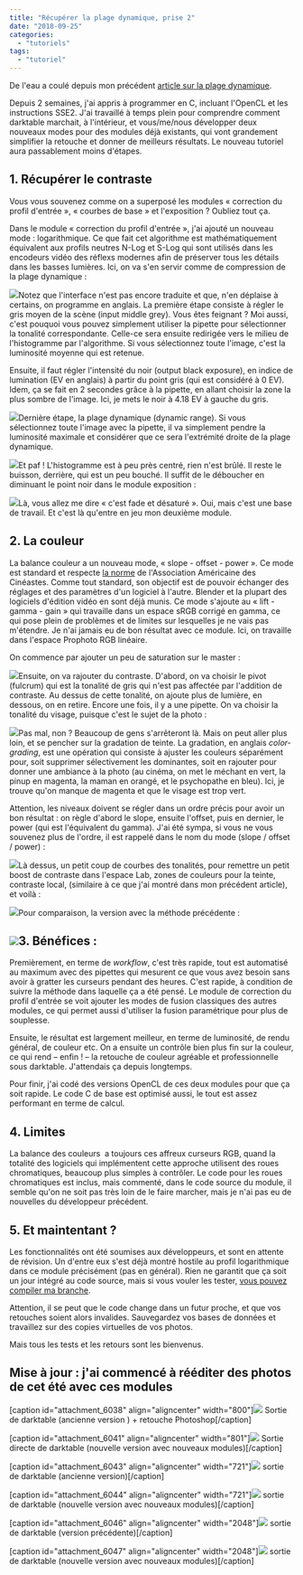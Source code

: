 ```yaml
---
title: "Récupérer la plage dynamique, prise 2"
date: "2018-09-25"
categories: 
  - "tutoriels"
tags: 
  - "tutoriel"
---
```


De l'eau a coulé depuis mon précédent [article sur la plage dynamique](http://darktable.fr/2018/08/recuperer-la-plage-dynamique-sous-darktable/).

Depuis 2 semaines, j'ai appris à programmer en C, incluant l'OpenCL et les instructions SSE2. J'ai travaillé à temps plein pour comprendre comment darktable marchait, à l'intérieur, et vous/me/nous développer deux nouveaux modes pour des modules déjà existants, qui vont grandement simplifier la retouche et donner de meilleurs résultats. Le nouveau tutoriel aura passablement moins d'étapes.

## 1\. Récupérer le contraste

Vous vous souvenez comme on a superposé les modules « correction du profil d'entrée », « courbes de base » et l'exposition ? Oubliez tout ça.

Dans le module « correction du profil d'entrée », j'ai ajouté un nouveau mode : logarithmique. Ce que fait cet algorithme est mathématiquement équivalent aux profils neutres N-Log et S-Log qui sont utilisés dans les encodeurs vidéo des réflexs modernes afin de préserver tous les détails dans les basses lumières. Ici, on va s'en servir comme de compression de la plage dynamique :

[![](images/Capture-du-2018-09-24-23-15-39.png)](http://darktable.fr/wp-content/uploads/2018/09/Capture-du-2018-09-24-23-15-39.png)Notez que l'interface n'est pas encore traduite et que, n'en déplaise à certains, on programme en anglais. La première étape consiste à régler le gris moyen de la scène (input middle grey). Vous êtes feignant ? Moi aussi, c'est pouquoi vous pouvez simplement utiliser la pipette pour sélectionner la tonalité correspondante. Celle-ce sera ensuite redirigée vers le milieu de l'histogramme par l'algorithme. Si vous sélectionnez toute l'image, c'est la luminosité moyenne qui est retenue.

Ensuite, il faut régler l'intensité du noir (output black exposure), en indice de lumination (EV en anglais) à partir du point gris (qui est considéré à 0 EV). Idem, ça se fait en 2 secondes grâce à la pipette, en allant choisir la zone la plus sombre de l'image. Ici, je mets le noir à 4.18 EV à gauche du gris.

[![](images/Capture-du-2018-09-24-23-22-52.png)](http://darktable.fr/wp-content/uploads/2018/09/Capture-du-2018-09-24-23-22-52.png)Dernière étape, la plage dynamique (dynamic range). Si vous sélectionnez toute l'image avec la pipette, il va simplement pendre la luminosité maximale et considérer que ce sera l'extrémité droite de la plage dynamique.

[![](images/Capture-du-2018-09-24-23-28-05.png)](http://darktable.fr/wp-content/uploads/2018/09/Capture-du-2018-09-24-23-28-05.png)Et paf ! L'histogramme est à peu près centré, rien n'est brûlé. Il reste le buisson, derrière, qui est un peu bouché. Il suffit de le déboucher en diminuant le point noir dans le module exposition :

[![](images/Capture-du-2018-09-24-23-30-56.png)](http://darktable.fr/wp-content/uploads/2018/09/Capture-du-2018-09-24-23-30-56.png)Là, vous allez me dire « c'est fade et désaturé ». Oui, mais c'est une base de travail. Et c'est là qu'entre en jeu mon deuxième module.

## 2\. La couleur

La balance couleur a un nouveau mode, « slope - offset - power ». Ce mode est standard et respecte [la norme](https://en.wikipedia.org/wiki/ASC_CDL) de l'Association Américaine des Cinéastes. Comme tout standard, son objectif est de pouvoir échanger des réglages et des paramètres d'un logiciel à l'autre. Blender et la plupart des logiciels d'édition vidéo en sont déjà munis. Ce mode s'ajoute au « lift - gamma - gain » qui travaille dans un espace sRGB corrigé en gamma, ce qui pose plein de problèmes et de limites sur lesquelles je ne vais pas m'étendre. Je n'ai jamais eu de bon résultat avec ce module. Ici, on travaille dans l'espace Prophoto RGB linéaire.

On commence par ajouter un peu de saturation sur le master :

[![](images/Capture-du-2018-09-24-23-39-07.png)](http://darktable.fr/wp-content/uploads/2018/09/Capture-du-2018-09-24-23-39-07.png)Ensuite, on va rajouter du contraste. D'abord, on va choisir le pivot (fulcrum) qui est la tonalité de gris qui n'est pas affectée par l'addition de contraste. Au dessus de cette tonalité, on ajoute plus de lumière, en dessous, on en retire. Encore une fois, il y a une pipette. On va choisir la tonalité du visage, puisque c'est le sujet de la photo :

[![](images/Capture-du-2018-09-24-23-43-42.png)](http://darktable.fr/wp-content/uploads/2018/09/Capture-du-2018-09-24-23-43-42.png)Pas mal, non ? Beaucoup de gens s'arrêteront là. Mais on peut aller plus loin, et se pencher sur la gradation de teinte. La gradation, en anglais _color-grading_, est une opération qui consiste à ajuster les couleurs séparément pour, soit supprimer sélectivement les dominantes, soit en rajouter pour donner une ambiance à la photo (au cinéma, on met le méchant en vert, la pinup en magenta, la maman en orangé, et le psychopathe en bleu). Ici, je trouve qu'on manque de magenta et que le visage est trop vert.

Attention, les niveaux doivent se régler dans un ordre précis pour avoir un bon résultat : on règle d'abord le slope, ensuite l'offset, puis en dernier, le power (qui est l'équivalent du gamma). J'ai été sympa, si vous ne vous souvenez plus de l'ordre, il est rappelé dans le nom du mode (slope / offset / power) :

[![](images/Capture-du-2018-09-24-23-53-44.png)](http://darktable.fr/wp-content/uploads/2018/09/Capture-du-2018-09-24-23-53-44.png)Là dessus, un petit coup de courbes des tonalités, pour remettre un petit boost de contraste dans l'espace Lab, zones de couleurs pour la teinte, contraste local, (similaire à ce que j'ai montré dans mon précédent article), et voilà :

[![](images/Shoot-Minh-Ly-Toronto-0043-_DSC0251-ASCCDL_02.jpg)](http://darktable.fr/wp-content/uploads/2018/09/Shoot-Minh-Ly-Toronto-0043-_DSC0251-ASCCDL_02.jpg)Pour comparaison, la version avec la méthode précédente :

## [![](images/Shoot-Minh-Ly-Toronto-0043-_DSC0251-zones.jpg)](http://darktable.fr/wp-content/uploads/2018/08/Shoot-Minh-Ly-Toronto-0043-_DSC0251-zones.jpg)3\. Bénéfices :

Premièrement, en terme de _workflow_, c'est très rapide, tout est automatisé au maximum avec des pipettes qui mesurent ce que vous avez besoin sans avoir à gratter les curseurs pendant des heures. C'est rapide, à condition de suivre la méthode dans laquelle ça a été pensé. Le module de correction du profil d'entrée se voit ajouter les modes de fusion classiques des autres modules, ce qui permet aussi d'utiliser la fusion paramétrique pour plus de souplesse.

Ensuite, le résultat est largement meilleur, en terme de luminosité, de rendu général, de couleur etc. On a ensuite un contrôle bien plus fin sur la couleur, ce qui rend – enfin ! – la retouche de couleur agréable et professionnelle sous darktable. J'attendais ça depuis longtemps.

Pour finir, j'ai codé des versions OpenCL de ces deux modules pour que ça soit rapide. Le code C de base est optimisé aussi, le tout est assez performant en terme de calcul.

## 4\. Limites

La balance des couleurs  a toujours ces affreux curseurs RGB, quand la totalité des logiciels qui implémentent cette approche utilisent des roues chromatiques, beaucoup plus simples à contrôler. Le code pour les roues chromatiques est inclus, mais commenté, dans le code source du module, il semble qu'on ne soit pas très loin de le faire marcher, mais je n'ai pas eu de nouvelles du développeur précédent.

## 5\. Et maintentant ?

Les fonctionnalités ont été soumises aux développeurs, et sont en attente de révision. Un d'entre eux s'est déjà montré hostile au profil logarithmique dans ce module précisément (pas en général). Rien ne garantit que ça soit un jour intégré au code source, mais si vous vouler les tester, [vous pouvez compiler ma branche](https://github.com/aurelienpierre/darktable).

Attention, il se peut que le code change dans un futur proche, et que vos retouches soient alors invalides. Sauvegardez vos bases de données et travaillez sur des copies virtuelles de vos photos.

Mais tous les tests et les retours sont les bienvenus.

## Mise à jour : j'ai commencé à rééditer des photos de cet été avec ces modules

\[caption id="attachment\_6038" align="aligncenter" width="800"\][![](images/Shoot-Ivona-0120-_DSC0926-PHOTOSHOP-WEB.jpg)](http://darktable.fr/wp-content/uploads/2018/09/Shoot-Ivona-0120-_DSC0926-PHOTOSHOP-WEB.jpg) Sortie de darktable (ancienne version ) + retouche Photoshop\[/caption\]

\[caption id="attachment\_6041" align="aligncenter" width="801"\][![](images/Shoot-Ivona-0120-_DSC0926-WEB_04.jpg)](http://darktable.fr/wp-content/uploads/2018/09/Shoot-Ivona-0120-_DSC0926-WEB_04.jpg) Sortie directe de darktable (nouvelle version avec nouveaux modules)\[/caption\]

\[caption id="attachment\_6043" align="aligncenter" width="721"\][![](images/Shoot-Des-0073-_DSC0762-WEB.jpg)](http://darktable.fr/wp-content/uploads/2018/09/Shoot-Des-0073-_DSC0762-WEB.jpg) sortie de darktable (ancienne version)\[/caption\]

\[caption id="attachment\_6044" align="aligncenter" width="721"\][![](images/Shoot-Des-0073-_DSC0762-WEB_02.jpg)](http://darktable.fr/wp-content/uploads/2018/09/Shoot-Des-0073-_DSC0762-WEB_02.jpg) sortie de darktable (nouvelle version avec nouveaux modules)\[/caption\]

\[caption id="attachment\_6046" align="aligncenter" width="2048"\][![](images/Shoot-Des-0100-_DSC0793-WEB.jpg)](http://darktable.fr/wp-content/uploads/2018/09/Shoot-Des-0100-_DSC0793-WEB.jpg) sortie de darktable (version précédente)\[/caption\]

\[caption id="attachment\_6047" align="aligncenter" width="2048"\][![](images/Shoot-Des-0100-_DSC0793-WEB_02.jpg)](http://darktable.fr/wp-content/uploads/2018/09/Shoot-Des-0100-_DSC0793-WEB_02.jpg) sortie de darktable (nouvelle version avec nouveaux modules)\[/caption\]
